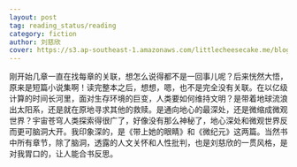 ```yaml
---
layout: post
tag: reading_status/reading
category: fiction
author: 刘慈欣
cover: https://s3.ap-southeast-1.amazonaws.com/littlecheesecake.me/blog-post/books/流浪地球.jpg
---
```


刚开始几章一直在找每章的关联，想怎么说得都不是一回事儿呢？后来恍然大悟，原来是短篇小说集啊！读完整本之后，想想，嗯，也不是完全没有关联。在以亿级计算的时间长河里，面对生存环境的巨变，人类要如何维持文明？是带着地球流浪出太阳系，还是就在原地寻求其他的救赎。是通向地心的最深处，还是微缩成微观世界？宇宙苍穹人类探索得很广了，好像没有那么神秘了，地心深处和微观世界反而更可脑洞大开。我印象深的，是《带上她的眼睛》和《微纪元》这两篇。当然书中所有章节，除了脑洞，透露的人文关怀和人性批判，也是刘慈欣的一贯风格，是对我胃口的，让人能合书反思。